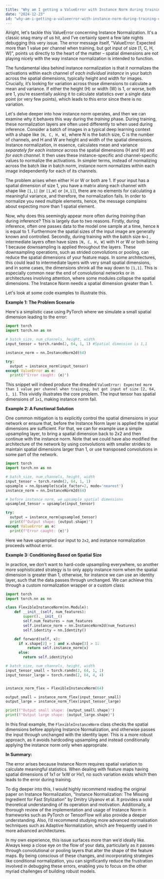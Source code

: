 ```yaml
---
title: "Why am I getting a ValueError with Instance Norm during training, expecting more than 1 spatial element?"
date: "2024-12-23"
id: "why-am-i-getting-a-valueerror-with-instance-norm-during-training-expecting-more-than-1-spatial-element"
---
```


Alright, let's tackle this ValueError concerning Instance Normalization. It's a classic snag many of us hit, and I’ve certainly spent a few late nights debugging this very issue. The error message itself, "ValueError: Expected more than 1 value per channel when training, but got input of size [1, C, H, W]", points us directly to the heart of the matter – spatial dimensions are not playing nicely with the way instance normalization is intended to function.

The fundamental idea behind instance normalization is that it normalizes the activations within each channel of *each individual instance* in your batch across the spatial dimensions, typically height and width for images. Crucially, it’s looking for variation across those dimensions to calculate a mean and variance. If either the height (H) or width (W) is 1, or worse, both are 1, you’re essentially asking it to calculate statistics over a single data point (or very few points), which leads to this error since there is no variation.

Let's delve deeper into how instance norm operates, and then we can examine why it behaves this way during the *training* phase. During training, these normalization layers are often used differently to when used during inference. Consider a batch of images in a typical deep learning context with a shape like `[N, C, H, W]`, where N is the batch size, C is the number of channels, and H and W are height and width of the spatial dimensions. Instance normalization, in essence, calculates mean and variance *separately for each instance* across the spatial dimensions (H and W) and *for each channel*. It then uses these instance-specific and channel-specific values to normalize the activations. In simpler terms, instead of normalizing across the batch like in batch norm, instance norm normalizes within each image independently for each of its channels.

The problem arises when either H or W or both are 1. If your input has a spatial dimension of size 1, you have a matrix along each channel with shape like `[1,1]` (or `[1,W]` or `[H,1]`), there are no elements for calculating a meaningful variance, and therefore, the normalization fails. In order to normalize you need multiple elements, hence, the message complains about expecting more than 1 spatial element.

Now, why does this seemingly appear more often during *training* than during inference? This is largely due to two reasons. Firstly, during inference, often one passes data to the model one sample at a time, hence `N` is equal to 1. Furthermore the spatial sizes of the input image are generally known and controlled. Secondly, during training with the batch size `N>1` , intermediate layers often have sizes `[N, C, H, W]` with H or W or both being 1 because downsampling is applied throughout the layers. These downsampling operations, such as strided convolutions or pooling, can reduce the spatial dimensions of your feature maps. In some architectures, this could lead to intermediate layers with very small spatial dimensions, and in some cases, the dimensions shrink all the way down to `[1,1]`. This is especially common near the end of convolutional networks or in architectures involving attention, where some modules collapse the spatial dimensions. The Instance Norm needs a spatial dimension greater than 1.

Let's look at some code examples to illustrate this.

**Example 1: The Problem Scenario**

Here's a simplistic case using PyTorch where we simulate a small spatial dimension leading to the error:

```python
import torch
import torch.nn as nn

# batch_size, num_channels, height, width
input_tensor = torch.randn(2, 64, 1, 1) #Spatial dimension is 1,1

instance_norm = nn.InstanceNorm2d(64)

try:
  output = instance_norm(input_tensor)
except ValueError as e:
  print(f"Error caught: {e}")
```

This snippet will indeed produce the dreaded `ValueError: Expected more than 1 value per channel when training, but got input of size [2, 64, 1, 1]`. This vividly illustrates the core problem. The input tensor has spatial dimensions of `1x1`, making instance norm fail.

**Example 2: A Functional Solution**

One common mitigation is to explicitly control the spatial dimensions in your network or ensure that, before the Instance Norm layer is applied the spatial dimensions are sufficient. For that, we can for example use a simple upsampling layer, to bring a spatial dimension back to 2x2 and then continue with the instance norm. Note that we could have also modified the architecture of the network by using convolutions with smaller strides to maintain spatial dimensions larger than 1, or use transposed convolutions in some part of the network.

```python
import torch
import torch.nn as nn

# batch_size, num_channels, height, width
input_tensor = torch.randn(2, 64, 1, 1)
upsample = nn.Upsample(scale_factor=2, mode='nearest')
instance_norm = nn.InstanceNorm2d(64)

# before instance norm, we upsample spatial dimensions
upsampled_tensor = upsample(input_tensor)

try:
  output = instance_norm(upsampled_tensor)
  print(f"Output shape: {output.shape}")
except ValueError as e:
  print(f"Error caught: {e}")
```
Here we have upsampled our input to `2x2`, and instance normalization proceeds without error.

**Example 3: Conditioning Based on Spatial Size**

In practice, we don't want to hard-code upsampling everywhere, so another more sophisticated strategy is to only apply instance norm when the spatial dimension is greater than 1, otherwise, for instance we can use an identity layer, such that the data passes through unchanged. We can achieve this through a custom normalization wrapper or a custom class:

```python
import torch
import torch.nn as nn

class FlexibleInstanceNorm(nn.Module):
    def __init__(self, num_features):
        super().__init__()
        self.num_features = num_features
        self.instance_norm = nn.InstanceNorm2d(num_features)
        self.identity = nn.Identity()

    def forward(self, x):
      if x.shape[2] > 1 and x.shape[3] > 1:
          return self.instance_norm(x)
      else:
        return self.identity(x)

# batch_size, num_channels, height, width
input_tensor_small = torch.randn(2, 64, 1, 1)
input_tensor_large = torch.randn(2, 64, 4, 4)


instance_norm_flex = FlexibleInstanceNorm(64)

output_small = instance_norm_flex(input_tensor_small)
output_large = instance_norm_flex(input_tensor_large)

print(f"Output small shape: {output_small.shape}")
print(f"Output large shape: {output_large.shape}")


```

In this final example, the `FlexibleInstanceNorm` class checks the spatial dimensions before applying Instance Normalization, and otherwise passes the input through unchanged with the identity layer. This is a more robust approach, as it avoids hardcoding upsampling and instead conditionally applying the instance norm only when appropriate.

**In Summary:**

The error arises because Instance Norm requires spatial variation to calculate meaningful statistics. When dealing with feature maps having spatial dimensions of 1x1 or 1xW or Hx1, no such variation exists which then leads to the error during training.

To dig deeper into this, I would highly recommend reading the original paper on Instance Normalization, "Instance Normalization: The Missing Ingredient for Fast Stylization" by Dmitry Ulyanov et al. It provides a solid theoretical understanding of its operation and motivation. Additionally, a thorough review of the implementation and usage of Instance Norm in frameworks such as PyTorch or TensorFlow will also provide a deeper understanding. Also, I’d recommend studying more advanced normalisation techniques such as Adaptive Normalization, which are frequently used in more advanced architectures.

In my own experience, this issue surfaces more than we’d ideally like. Always keep a close eye on the flow of your data, particularly as it passes through convolutional or pooling layers that alter the shape of the feature maps. By being conscious of these changes, and incorporating strategies like conditional normalization, you can significantly reduce the frustration involved in debugging these errors, enabling you to focus on the other myriad challenges of building robust models.
